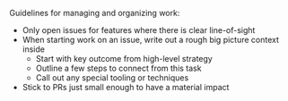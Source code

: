 Guidelines for managing and organizing work:

- Only open issues for features where there is clear line-of-sight
- When starting work on an issue, write out a rough big picture context inside
  - Start with key outcome from high-level strategy
  - Outline a few steps to connect from this task
  - Call out any special tooling or techniques
- Stick to PRs just small enough to have a material impact
